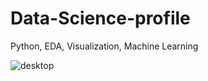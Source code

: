 # Data-Science-profile
Python, EDA, Visualization, Machine Learning



![desktop](https://user-images.githubusercontent.com/35790897/141676996-5a9f81ff-1940-4da8-af4c-7a50aaef65cd.gif)
